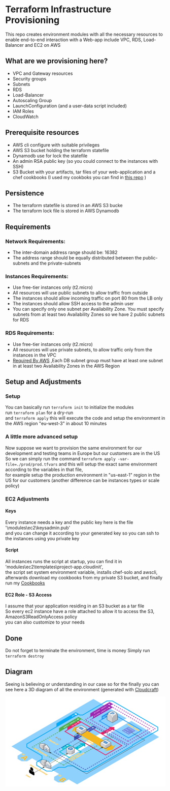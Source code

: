 # Terraform Infrastructure Provisioning
This repo creates environment modules with all the necessary resources to enable end-to-end interaction with a Web-app include VPC, RDS, Load-Balancer and EC2 on AWS


## What are we provisioning here?
- VPC and Gateway resources
- Security groups
- Subnets
- RDS
- Load-Balancer
- Autoscaling Group
- LaunchConfiguration (and a user-data script included)
- IAM Roles
- CloudWatch


## Prerequisite resources
- AWS cli configure with suitable privileges
- AWS S3 bucket holding the terraform statefile
- Dynamodb use for lock the statefile
- An admin RSA public key (so you could connect to the instances with SSH) 
- S3 Bucket with your artifacts, tar files of your web-application and a chef cookbooks (I used my cookboks you can find in [this repo](https://github.com/isaacTadela/Chef_ec2) )


## Persistence
- The terraform statefile is stored in an AWS S3 bucke
- The terraform lock file is stored in AWS Dynamodb


## Requirements

### Network Requirements:
- The inter-domain address range should be: 16382
- The address range should be equally distributed between the public-subnets and the private-subnets

### Instances Requirements:
- Use free-tier instances only (t2.micro)
- All resources will use public subnets to allow traffic from outside
- The instances should allow incoming traffic on port 80 from the LB only
- The instances should allow SSH access to the admin user
- You can specify only one subnet per Availability Zone. You must specify subnets from at least two Availability Zones so we have 2 public subnets for RDS

### RDS Requirements:
- Use free-tier instances only (t2.micro)
- All resources will use private subnets, to allow traffic only from the instances in the VPC
- [Required By AWS](https://docs.aws.amazon.com/AmazonRDS/latest/UserGuide/USER_VPC.WorkingWithRDSInstanceinaVPC.html) ,Each DB subnet group must have at least one subnet in at least two Availability Zones in the AWS Region


## Setup and Adjustments

### Setup
You can basically run  ```terraform init```  to initialize the modules  
run  ```terraform plan```  for a dry-run  
and  ```terraform apply```  this will execute the code and setup the environment in the AWS region "eu-west-3" in about 10 minutes

### A little more advanced setup
Now suppose we want to provision the same environment for our development and testing teams in Europe but our customers are in the US  
So we can simply run the command  ```terraform apply -var-file=./prod/prod.tfvars```  and this will setup the exact same environment according to the variables in that file,  
for example setup the production environment in "us-east-1" region in the US for our customers
(another difference can be instances types or scale policy)

### EC2 Adjustments

#### Keys
Every instance needs a key and the public key here is the file '\modules\ec2\keysadmin.pub'  
and you can change it according to your generated key so you can ssh to the instances using you private key

#### Script
All instances runs the script at startup, you can find it in 'modules\ec2\templates\project-app.cloudinit',  
the script set system environment variable, installs chef-solo and awscli, afterwards download my cookbooks from my private S3 bucket,
and finally run my [Cookbooks](https://github.com/isaacTadela/Chef_ec2) 

#### EC2 Role - S3 Access
I assume that your application residing in an S3 bucket as a tar file  
So every ec2 instance have a role attached to allow it to access the S3, AmazonS3ReadOnlyAccess policy  
you can also customize to your needs


## Done
Do not forget to terminate the environment, time is money
Simply run ```terraform destroy```


## Diagram
Seeing is believing or understanding in our case so for the finally you can see here a 3D diagram of all the environment
(generated with [Cloudcraft](https://www.cloudcraft.co))

![cloudcraft diagram]( /cloudcraft%20diagram(3D).png )
